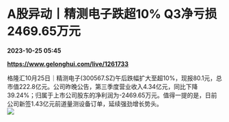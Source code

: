 # A股异动丨精测电子跌超10% Q3净亏损2469.65万元

**2023-10-25 05:45**

**https://www.gelonghui.com/live/1261733**

格隆汇10月25日｜精测电子(300567.SZ)午后跌幅扩大至超10%，现报80.1元，总市值222.8亿元。公司昨晚公告，第三季度营业收入4.34亿元，同比下降39.24%；归属于上市公司股东的净利润为-2469.65万元。值得一提的是，日前公司新签1.43亿元前道量测设备订单，延续强劲增长势头。  
![](https://img5.gelonghui.com/live/b9cfa-51331297-c57d-41fb-a9c9-287744dd113e.png)